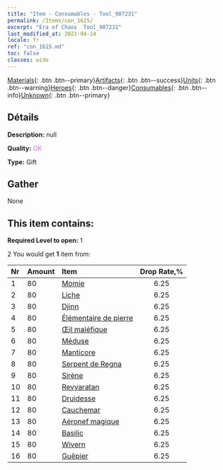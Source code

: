 ```yaml
---
title: "Item - Consumables - Tool_907231"
permalink: /Items/con_1615/
excerpt: "Era of Chaos  Tool_907231"
last_modified_at: 2021-04-14
locale: fr
ref: "con_1615.md"
toc: false
classes: wide
---
```

 [Materials](/fr/Items/){: .btn .btn--primary}[Artifacts](/fr/Items/Artifacts/){: .btn .btn--success}[Units](/fr/Items/Units/){: .btn .btn--warning}[Heroes](/fr/Items/Heroes/){: .btn .btn--danger}[Consumables](/fr/Items/Consumables/){: .btn .btn--info}[Unknown](/fr/Items/Unknown/){: .btn .btn--primary}

## Détails
 **Description:** null

 **Quality:** <span style="color: #DA70D6">OK</span>

 **Type:** Gift

## Gather

  None

## This item contains:

 **Required Level to open:** 1

 2 You would get **1** item  from:

  | Nr | Amount |     Item    | Drop Rate,% |
  |:---|:-------|:------------|:---------:|
  | 1 | 80 | [Momie](/fr/Items/unt_215/) | 6.25 | 
  | 2 | 80 | [Liche](/fr/Items/unt_212/) | 6.25 | 
  | 3 | 80 | [Djinn](/fr/Items/unt_239/) | 6.25 | 
  | 4 | 80 | [Élémentaire de pierre](/fr/Items/unt_266/) | 6.25 | 
  | 5 | 80 | [Œil maléfique](/fr/Items/unt_246/) | 6.25 | 
  | 6 | 80 | [Méduse](/fr/Items/unt_247/) | 6.25 | 
  | 7 | 80 | [Manticore](/fr/Items/unt_249/) | 6.25 | 
  | 8 | 80 | [Serpent de Regna](/fr/Items/unt_276/) | 6.25 | 
  | 9 | 80 | [Sirène](/fr/Items/unt_277/) | 6.25 | 
  | 10 | 80 | [Revyaratan](/fr/Items/unt_280/) | 6.25 | 
  | 11 | 80 | [Druidesse](/fr/Items/unt_206/) | 6.25 | 
  | 12 | 80 | [Cauchemar](/fr/Items/unt_233/) | 6.25 | 
  | 13 | 80 | [Aéronef magique](/fr/Items/unt_242/) | 6.25 | 
  | 14 | 80 | [Basilic](/fr/Items/unt_256/) | 6.25 | 
  | 15 | 80 | [Wivern](/fr/Items/unt_258/) | 6.25 | 
  | 16 | 80 | [Guêpier](/fr/Items/unt_260/) | 6.25 | 
